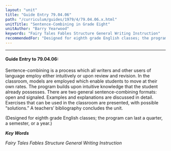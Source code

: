```yaml
---
layout: "unit"
title: "Guide Entry 79.04.06"
path: "/curriculum/guides/1979/4/79.04.06.x.html"
unitTitle: "Sentence-Combining in Grade Eight"
unitAuthor: "Barry Yearwood"
keywords: "Fairy Tales Fables Structure General Writing Instruction"
recommendedFor: "Designed for eighth grade English classes; the program can last a quarter, a semester, or a year."
---
```

<body>
<hr/>
 <h4>
  Guide Entry to 79.04.06:
 </h4>
 Sentence-combining is a process which all writers and other users of language employ either intuitively or upon review and revision.  In the classroom, models are employed which enable students to move at their own rates.  The program builds upon intuitive knowledge that the student already possesses.  There are two general sentence-combining formats: open and signaled.  Examples and explanations are discussed in detail.  Exercises that can be used in the classroom are presented, with possible “solutions.” A teachers’ bibliography concludes the unit.
 <p>
  (Designed for eighth grade English classes; the program can last a quarter, a semester, or a year.)
 </p>
<p>
  <b>
   <i>
    Key Words
   </i>
  </b>
  <br/>
 </p>
 <p>
  <i>
   Fairy Tales Fables Structure General Writing Instruction
  </i>
 </p>

</body>
